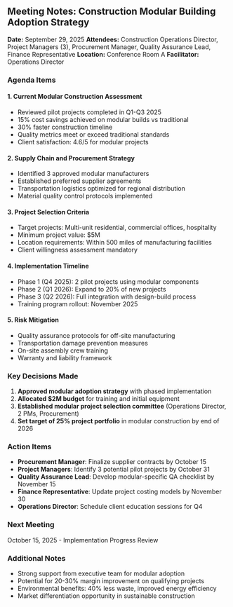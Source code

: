 ## Meeting Notes: Construction Modular Building Adoption Strategy

**Date:** September 29, 2025
**Attendees:** Construction Operations Director, Project Managers (3), Procurement Manager, Quality Assurance Lead, Finance Representative
**Location:** Conference Room A
**Facilitator:** Operations Director

### Agenda Items

#### 1. Current Modular Construction Assessment
- Reviewed pilot projects completed in Q1-Q3 2025
- 15% cost savings achieved on modular builds vs traditional
- 30% faster construction timeline
- Quality metrics meet or exceed traditional standards
- Client satisfaction: 4.6/5 for modular projects

#### 2. Supply Chain and Procurement Strategy
- Identified 3 approved modular manufacturers
- Established preferred supplier agreements
- Transportation logistics optimized for regional distribution
- Material quality control protocols implemented

#### 3. Project Selection Criteria
- Target projects: Multi-unit residential, commercial offices, hospitality
- Minimum project value: $5M
- Location requirements: Within 500 miles of manufacturing facilities
- Client willingness assessment mandatory

#### 4. Implementation Timeline
- Phase 1 (Q4 2025): 2 pilot projects using modular components
- Phase 2 (Q1 2026): Expand to 20% of new projects
- Phase 3 (Q2 2026): Full integration with design-build process
- Training program rollout: November 2025

#### 5. Risk Mitigation
- Quality assurance protocols for off-site manufacturing
- Transportation damage prevention measures
- On-site assembly crew training
- Warranty and liability framework

### Key Decisions Made

1. **Approved modular adoption strategy** with phased implementation
2. **Allocated $2M budget** for training and initial equipment
3. **Established modular project selection committee** (Operations Director, 2 PMs, Procurement)
4. **Set target of 25% project portfolio** in modular construction by end of 2026

### Action Items

- **Procurement Manager**: Finalize supplier contracts by October 15
- **Project Managers**: Identify 3 potential pilot projects by October 31
- **Quality Assurance Lead**: Develop modular-specific QA checklist by November 15
- **Finance Representative**: Update project costing models by November 30
- **Operations Director**: Schedule client education sessions for Q4

### Next Meeting
October 15, 2025 - Implementation Progress Review

### Additional Notes
- Strong support from executive team for modular adoption
- Potential for 20-30% margin improvement on qualifying projects
- Environmental benefits: 40% less waste, improved energy efficiency
- Market differentiation opportunity in sustainable construction
